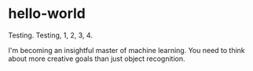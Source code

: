 # hello-world
Testing.
Testing, 1, 2, 3, 4.

I'm becoming an insightful master of machine learning. You need to think about more creative goals than just object recognition.
